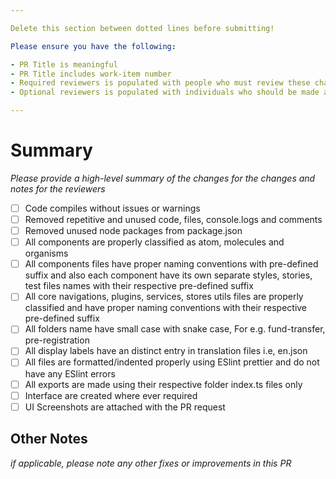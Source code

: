 ```yaml
---

Delete this section between dotted lines before submitting!

Please ensure you have the following:

- PR Title is meaningful
- PR Title includes work-item number
- Required reviewers is populated with people who must review these changes
- Optional reviewers is populated with individuals who should be made aware of these changes

---
```


# Summary

_Please provide a high-level summary of the changes for the changes and notes for the reviewers_

- [ ] Code compiles without issues or warnings
- [ ] Removed repetitive and unused code, files, console.logs and comments
- [ ] Removed unused node packages from package.json
- [ ] All components are properly classified as atom, molecules and organisms
- [ ] All components files have proper naming conventions with pre-defined suffix and also each component have its own separate styles, stories, test files names with their respective pre-defined suffix
- [ ] All core navigations, plugins, services, stores utils files are properly classified and have proper naming conventions with their respective pre-defined suffix
- [ ] All folders name have small case with snake case, For e.g. fund-transfer, pre-registration
- [ ] All display labels have an distinct entry in translation files i.e, en.json
- [ ] All files are formatted/indented properly using ESlint prettier and do not have any ESlint errors
- [ ] All exports are made using their respective folder index.ts files only
- [ ] Interface are created where ever required
- [ ] UI Screenshots are attached with the PR request

## Other Notes

_if applicable, please note any other fixes or improvements in this PR_
